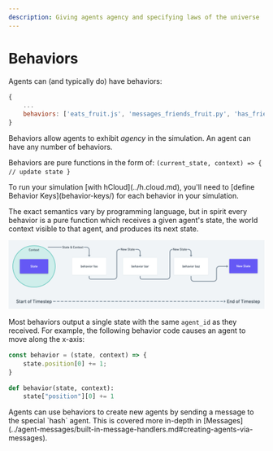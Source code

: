 ```yaml
---
description: Giving agents agency and specifying laws of the universe
---
```


# Behaviors

Agents can \(and typically do\) have behaviors:

```javascript
{
    ...
    behaviors: ['eats_fruit.js', 'messages_friends_fruit.py', 'has_friends.js']
}
```

Behaviors allow agents to exhibit _agency_ in the simulation. An agent can have any number of behaviors.

Behaviors are pure functions in the form of: `(current_state, context) => { // update state }`

<Hint style="warning">
To run your simulation [with hCloud](../h.cloud.md), you'll need to [define Behavior Keys](behavior-keys/) for each behavior in your simulation.
</Hint>

The exact semantics vary by programming language, but in spirit every behavior is a pure function which receives a given agent's state, the world context visible to that agent, and produces its next state.

![During a timestep an agent passes its state and context to its associated behaviors, modifying its state](../../.gitbook/assets/untitled-4-.png)

Most behaviors output a single state with the same `agent_id` as they received. For example, the following behavior code causes an agent to move along the x-axis:

<Tabs>
<Tab title="JavaScript" >

```javascript
const behavior = (state, context) => {
    state.position[0] += 1;
}
```

</Tab >

<Tab title="Python" >

```python
def behavior(state, context):
    state["position"][0] += 1
```

</Tab>
</Tabs>

<Hint style="info">
Agents can use behaviors to create new agents by sending a message to the special `hash` agent. This is covered more in-depth in [Messages](../agent-messages/built-in-message-handlers.md#creating-agents-via-messages).
</Hint>
